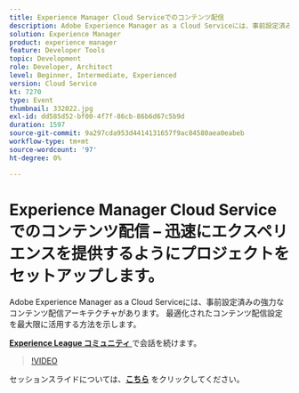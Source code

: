 ```yaml
---
title: Experience Manager Cloud Serviceでのコンテンツ配信
description: Adobe Experience Manager as a Cloud Serviceには、事前設定済みの強力なコンテンツ配信アーキテクチャがあります。 最適化されたコンテンツ配信設定を最大限に活用する方法を示します。 このセッションは、Adobe Developers Live コンテンツイベントの一環として提供されました。
solution: Experience Manager
product: experience manager
feature: Developer Tools
topic: Development
role: Developer, Architect
level: Beginner, Intermediate, Experienced
version: Cloud Service
kt: 7270
type: Event
thumbnail: 332022.jpg
exl-id: dd585d52-bf00-4f7f-86cb-86b6d67c5b9d
duration: 1597
source-git-commit: 9a297cda953d4414131657f9ac84580aea0eabeb
workflow-type: tm+mt
source-wordcount: '97'
ht-degree: 0%

---
```


# Experience Manager Cloud Serviceでのコンテンツ配信 – 迅速にエクスペリエンスを提供するようにプロジェクトをセットアップします。

Adobe Experience Manager as a Cloud Serviceには、事前設定済みの強力なコンテンツ配信アーキテクチャがあります。 最適化されたコンテンツ配信設定を最大限に活用する方法を示します。

**[Experience League コミュニティ ](https://adobe.ly/36Yd3v6)** で会話を続けます。

>[!VIDEO](https://video.tv.adobe.com/v/332022/?quality=12&learn=on&hidetitle=true)

セッションスライドについては、**[こちら](/help/adobe-developers-live/assets/content-delivery-on-aemcs.pdf)** をクリックしてください。
